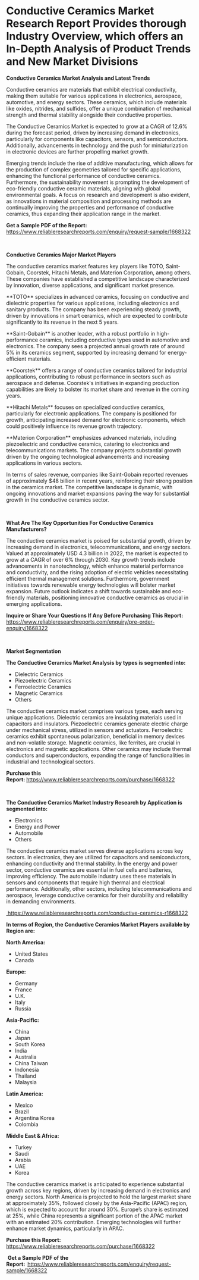 <p><h1>Conductive Ceramics Market Research Report Provides thorough Industry Overview, which offers an In-Depth Analysis of Product Trends and New Market Divisions</h1></p><p><strong>Conductive Ceramics Market Analysis and Latest Trends</strong></p>
<p><p>Conductive ceramics are materials that exhibit electrical conductivity, making them suitable for various applications in electronics, aerospace, automotive, and energy sectors. These ceramics, which include materials like oxides, nitrides, and sulfides, offer a unique combination of mechanical strength and thermal stability alongside their conductive properties. </p><p>The Conductive Ceramics Market is expected to grow at a CAGR of 12.6% during the forecast period, driven by increasing demand in electronics, particularly for components like capacitors, sensors, and semiconductors. Additionally, advancements in technology and the push for miniaturization in electronic devices are further propelling market growth. </p><p>Emerging trends include the rise of additive manufacturing, which allows for the production of complex geometries tailored for specific applications, enhancing the functional performance of conductive ceramics. Furthermore, the sustainability movement is prompting the development of eco-friendly conductive ceramic materials, aligning with global environmental goals. A focus on research and development is also evident, as innovations in material composition and processing methods are continually improving the properties and performance of conductive ceramics, thus expanding their application range in the market.</p></p>
<p><strong>Get a Sample PDF of the Report:&nbsp;</strong> <a href="https://www.reliableresearchreports.com/enquiry/request-sample/1668322?utm_campaign=3435&utm_medium=2&utm_source=Github&utm_content=ia&utm_term=17042025&utm_id=conductive-ceramics">https://www.reliableresearchreports.com/enquiry/request-sample/1668322</a></p>
<p>&nbsp;</p>
<p><strong>Conductive Ceramics Major Market Players</strong></p>
<p><p>The conductive ceramics market features key players like TOTO, Saint-Gobain, Coorstek, Hitachi Metals, and Materion Corporation, among others. These companies have established a competitive landscape characterized by innovation, diverse applications, and significant market presence.</p><p>**TOTO** specializes in advanced ceramics, focusing on conductive and dielectric properties for various applications, including electronics and sanitary products. The company has been experiencing steady growth, driven by innovations in smart ceramics, which are expected to contribute significantly to its revenue in the next 5 years.</p><p>**Saint-Gobain** is another leader, with a robust portfolio in high-performance ceramics, including conductive types used in automotive and electronics. The company sees a projected annual growth rate of around 5% in its ceramics segment, supported by increasing demand for energy-efficient materials.</p><p>**Coorstek** offers a range of conductive ceramics tailored for industrial applications, contributing to robust performance in sectors such as aerospace and defense. Coorstek's initiatives in expanding production capabilities are likely to bolster its market share and revenue in the coming years.</p><p>**Hitachi Metals** focuses on specialized conductive ceramics, particularly for electronic applications. The company is positioned for growth, anticipating increased demand for electronic components, which could positively influence its revenue growth trajectory.</p><p>**Materion Corporation** emphasizes advanced materials, including piezoelectric and conductive ceramics, catering to electronics and telecommunications markets. The company projects substantial growth driven by the ongoing technological advancements and increasing applications in various sectors.</p><p>In terms of sales revenue, companies like Saint-Gobain reported revenues of approximately $48 billion in recent years, reinforcing their strong position in the ceramics market. The competitive landscape is dynamic, with ongoing innovations and market expansions paving the way for substantial growth in the conductive ceramics sector.</p></p>
<p>&nbsp;</p>
<p><strong>What Are The Key Opportunities For Conductive Ceramics Manufacturers?</strong></p>
<p><p>The conductive ceramics market is poised for substantial growth, driven by increasing demand in electronics, telecommunications, and energy sectors. Valued at approximately USD 4.3 billion in 2022, the market is expected to grow at a CAGR of over 6% through 2030. Key growth trends include advancements in nanotechnology, which enhance material performance and conductivity, and the rising adoption of electric vehicles necessitating efficient thermal management solutions. Furthermore, government initiatives towards renewable energy technologies will bolster market expansion. Future outlook indicates a shift towards sustainable and eco-friendly materials, positioning innovative conductive ceramics as crucial in emerging applications.</p></p>
<p><strong>Inquire or Share Your Questions If Any Before Purchasing This Report:</strong> <a href="https://www.reliableresearchreports.com/enquiry/pre-order-enquiry/1668322?utm_campaign=3435&utm_medium=2&utm_source=Github&utm_content=ia&utm_term=17042025&utm_id=conductive-ceramics">https://www.reliableresearchreports.com/enquiry/pre-order-enquiry/1668322</a></p>
<p>&nbsp;</p>
<p><strong>Market Segmentation</strong></p>
<p><strong>The Conductive Ceramics Market Analysis by types is segmented into:</strong></p>
<p><ul><li>Dielectric Ceramics</li><li>Piezoelectric Ceramics</li><li>Ferroelectric Ceramics</li><li>Magnetic Ceramics</li><li>Others</li></ul></p>
<p><p>The conductive ceramics market comprises various types, each serving unique applications. Dielectric ceramics are insulating materials used in capacitors and insulators. Piezoelectric ceramics generate electric charge under mechanical stress, utilized in sensors and actuators. Ferroelectric ceramics exhibit spontaneous polarization, beneficial in memory devices and non-volatile storage. Magnetic ceramics, like ferrites, are crucial in electronics and magnetic applications. Other ceramics may include thermal conductors and superconductors, expanding the range of functionalities in industrial and technological sectors.</p></p>
<p><strong>Purchase this Report:&nbsp;</strong><a href="https://www.reliableresearchreports.com/purchase/1668322?utm_campaign=3435&utm_medium=2&utm_source=Github&utm_content=ia&utm_term=17042025&utm_id=conductive-ceramics">https://www.reliableresearchreports.com/purchase/1668322</a></p>
<p>&nbsp;</p>
<p><strong>The Conductive Ceramics Market Industry Research by Application is segmented into:</strong></p>
<p><ul><li>Electronics</li><li>Energy and Power</li><li>Automobile</li><li>Others</li></ul></p>
<p><p>The conductive ceramics market serves diverse applications across key sectors. In electronics, they are utilized for capacitors and semiconductors, enhancing conductivity and thermal stability. In the energy and power sector, conductive ceramics are essential in fuel cells and batteries, improving efficiency. The automobile industry uses these materials in sensors and components that require high thermal and electrical performance. Additionally, other sectors, including telecommunications and aerospace, leverage conductive ceramics for their durability and reliability in demanding environments.</p></p>
<p><a href="https://www.reliableresearchreports.com/conductive-ceramics-r1668322?utm_campaign=3435&utm_medium=2&utm_source=Github&utm_content=ia&utm_term=17042025&utm_id=conductive-ceramics">&nbsp;https://www.reliableresearchreports.com/conductive-ceramics-r1668322</a></p>
<p><strong>In terms of Region, the Conductive Ceramics Market Players available by Region are:</strong></p>
<p>
    <p> <strong> North America: </strong>
        <ul>
            <li>United States</li>
            <li>Canada</li>
        </ul>
        </p> 
    <p> <strong> Europe: </strong>
        <ul>
            <li>Germany</li>
            <li>France</li>
            <li>U.K.</li>
            <li>Italy</li>
            <li>Russia</li>
        </ul>
        </p> 
    <p> <strong> Asia-Pacific: </strong>
        <ul>
            <li>China</li>
            <li>Japan</li>
            <li>South Korea</li>
            <li>India</li>
            <li>Australia</li>
            <li>China Taiwan</li>
            <li>Indonesia</li>
            <li>Thailand</li>
            <li>Malaysia</li>
        </ul>
        </p> 
    <p> <strong> Latin America: </strong>
        <ul>
            <li>Mexico</li>
            <li>Brazil</li>
            <li>Argentina Korea</li>
            <li>Colombia</li>
        </ul>
        </p> 
    <p> <strong> Middle East & Africa: </strong>
        <ul>
            <li>Turkey</li>
            <li>Saudi</li>
            <li>Arabia</li>
            <li>UAE</li>
            <li>Korea</li>
        </ul>
    </p>
    </p>
<p><p>The conductive ceramics market is anticipated to experience substantial growth across key regions, driven by increasing demand in electronics and energy sectors. North America is projected to hold the largest market share at approximately 35%, followed closely by the Asia-Pacific (APAC) region, which is expected to account for around 30%. Europe’s share is estimated at 25%, while China represents a significant portion of the APAC market with an estimated 20% contribution. Emerging technologies will further enhance market dynamics, particularly in APAC.</p></p>
<p><strong>Purchase this Report: </strong><a href="https://www.reliableresearchreports.com/purchase/1668322?utm_campaign=3435&utm_medium=2&utm_source=Github&utm_content=ia&utm_term=17042025&utm_id=conductive-ceramics">https://www.reliableresearchreports.com/purchase/1668322</a></p>
<p>&nbsp;<strong>Get a Sample PDF of the Report:&nbsp;&nbsp;</strong><a href="https://www.reliableresearchreports.com/enquiry/request-sample/1668322?utm_campaign=3435&utm_medium=2&utm_source=Github&utm_content=ia&utm_term=17042025&utm_id=conductive-ceramics">https://www.reliableresearchreports.com/enquiry/request-sample/1668322</a></p>
<p><strong></strong></p>
<p><p></p><p></p><p></p></p>